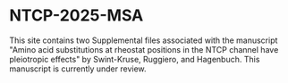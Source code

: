 # NTCP-2025-MSA
This site contains two Supplemental files associated with the manuscript "Amino acid substitutions at rheostat positions in the NTCP channel have pleiotropic effects" by Swint-Kruse, Ruggiero, and Hagenbuch.  This manuscript is currently under review.

